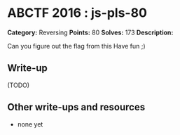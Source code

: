 # ABCTF 2016 : js-pls-80

**Category:** Reversing
**Points:** 80
**Solves:** 173
**Description:**

Can you figure out the flag from this Have fun ;)

## Write-up

(TODO)

## Other write-ups and resources

* none yet
